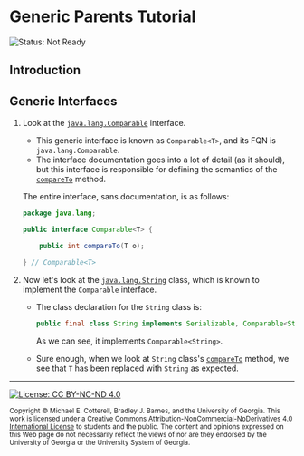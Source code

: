 # Generic Parents Tutorial

![Status: Not Ready](https://img.shields.io/badge/Status-Not%20Ready-red.svg)

## Introduction

## Generic Interfaces

1. Look at the [`java.lang.Comparable`](https://docs.oracle.com/javase/8/docs/api/java/lang/Comparable.html)
   interface. 
   
   * This generic interface is known as `Comparable<T>`, and its FQN is `java.lang.Comparable`.
   * The interface documentation goes into a lot of detail (as it should), but this interface 
     is responsible for defining the semantics of the 
     [`compareTo`](https://docs.oracle.com/javase/8/docs/api/java/lang/Comparable.html#compareTo-T-)
     method. 
     
   The entire interface, sans documentation, is as follows:

   ```java
   package java.lang;
   
   public interface Comparable<T> {

       public int compareTo(T o);

   } // Comparable<T>
   ```
   
1. Now let's look at the [`java.lang.String`](https://docs.oracle.com/javase/8/docs/api/java/lang/String.html)
   class, which is known to implement the `Comparable` interface. 
   
   * The class declaration for the `String` class is:
   
     ```java
     public final class String implements Serializable, Comparable<String>, CharSequence
     ```
     
     As we can see, it implements `Comparable<String>`.
     
   * Sure enough, when we look at `String` class's 
     [`compareTo`](https://docs.oracle.com/javase/8/docs/api/java/lang/String.html#compareTo-java.lang.String-) 
     method, we see that `T` has been replaced with `String` as expected. 
     




<hr/>

[![License: CC BY-NC-ND 4.0](https://img.shields.io/badge/License-CC%20BY--NC--ND%204.0-lightgrey.svg)](http://creativecommons.org/licenses/by-nc-nd/4.0/)

<small>
Copyright &copy; Michael E. Cotterell, Bradley J. Barnes, and the University of Georgia.
This work is licensed under a <a rel="license" href="http://creativecommons.org/licenses/by-nc-nd/4.0/">Creative Commons Attribution-NonCommercial-NoDerivatives 4.0 International License</a> to students and the public.
The content and opinions expressed on this Web page do not necessarily reflect the views of nor are they endorsed by the University of Georgia or the University System of Georgia.
</small>
